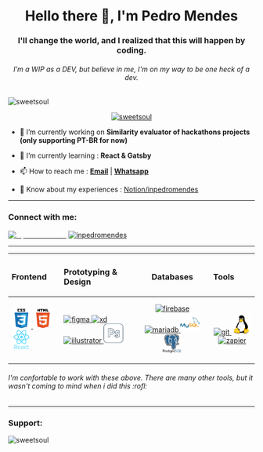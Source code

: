 <h1 align="center">Hello there 👋, I'm Pedro Mendes</h1>
<h3 align="center">I'll change the world, and I realized that this will happen by coding.</h3>
<h6 align="center">I'm a WIP as a DEV, but believe in me, I'm on my way to be one heck of a dev.</h5>

<p align="left"> <img src="https://komarev.com/ghpvc/?username=sweetsoul&label=Profile%20views&color=0e75b6&style=flat" alt="sweetsoul" /> </p>

<p align="center"> <a href="https://github.com/ryo-ma/github-profile-trophy"><img src="https://github-profile-trophy.vercel.app/?username=sweetsoul" alt="sweetsoul" /></a> </p>

- 🔭 I’m currently working on **Similarity evaluator of hackathons projects (only supporting PT-BR for now)**

- 🌱 I’m currently learning : **React & Gatsby**

- 📫 How to reach me : [**Email**](mailto:pedroh.seven@gmail.com) | [**Whatsapp**](https://api.whatsapp.com/send?phone=5522992815580)

- 📄 Know about my experiences : [Notion/inpedromendes](https://www.notion.so/inpedromendes/Web-CV-Pedro-Mendes-EN-30329a593a974f0aa21bda185979edd6)
---

<h3 align="left">Connect with me:</h3>
<p align="left">
<a href="https://linkedin.com/in/inpedromendes" target="blank"><img align="center" src="https://www.flaticon.com/svg/vstatic/svg/174/174857.svg?token=exp=1613062384~hmac=560ce7c74afd3a4e0736f14805343cda" alt="inpedromendes" height="30" width="40" style="fill: #fff;color:#fff"/></a>
<a href="https://instagram.com/inpedromendes" target="blank"><img align="center" src="https://www.flaticon.com/svg/vstatic/svg/1409/1409946.svg?token=exp=1613062355~hmac=09e46b2af78dacaf76743f9a3f2a7499" alt="inpedromendes" height="30" width="40" /></a>
</p>

---

| <h3 align="left">Frontend</h3>  	| <h3 align="left">Prototyping & Design</h3>  	| <h3 align="center">Databases</h3>  	| <h3 align="left">Tools</h3> 	|
|:-----------------------------------------------------------:|:--------------------------------------------------------------:|:-----------------------------------------------------------:|:--------------------------------------------------------------:|
|<p align="left"> <a href="https://www.w3schools.com/css/" target="_blank"> <img src="https://raw.githubusercontent.com/devicons/devicon/master/icons/css3/css3-original-wordmark.svg" alt="css3" width="40" height="40"/> </a> <a href="https://www.w3.org/html/" target="_blank"> <img src="https://raw.githubusercontent.com/devicons/devicon/master/icons/html5/html5-original-wordmark.svg" alt="html5" width="40" height="40"/> </a><a href="https://reactjs.org/" target="_blank"> <img src="https://raw.githubusercontent.com/devicons/devicon/master/icons/react/react-original-wordmark.svg" alt="react" width="40" height="40"/> </a> </p>|<p align="left"> <a href="https://www.figma.com/" target="_blank"> <img src="https://www.vectorlogo.zone/logos/figma/figma-icon.svg" alt="figma" width="40" height="40"/> </a> <a href="https://www.adobe.com/products/xd.html" target="_blank"> <img src="https://cdn.worldvectorlogo.com/logos/adobe-xd.svg" alt="xd" width="40" height="40"/> </a> <a href="https://www.adobe.com/in/products/illustrator.html" target="_blank"> <img src="https://www.vectorlogo.zone/logos/adobe_illustrator/adobe_illustrator-icon.svg" alt="illustrator" width="40" height="40"/> </a> <a href="https://www.photoshop.com/en" target="_blank"> <img src="https://raw.githubusercontent.com/devicons/devicon/master/icons/photoshop/photoshop-line.svg" alt="photoshop" width="40" height="40"/> </a> </p>|<p align="center"> <a href="https://firebase.google.com/" target="_blank"> <img src="https://www.vectorlogo.zone/logos/firebase/firebase-icon.svg" alt="firebase" width="40" height="40"/> </a> <a href="https://mariadb.org/" target="_blank"> <img src="https://www.vectorlogo.zone/logos/mariadb/mariadb-icon.svg" alt="mariadb" width="40" height="40"/> </a>  <a href="https://www.mysql.com/" target="_blank"> <img src="https://raw.githubusercontent.com/devicons/devicon/master/icons/mysql/mysql-original-wordmark.svg" alt="mysql" width="40" height="40"/> </a> <a href="https://www.postgresql.org" target="_blank"> <img src="https://raw.githubusercontent.com/devicons/devicon/master/icons/postgresql/postgresql-original-wordmark.svg" alt="postgresql" width="40" height="40"/> </a> </p>|<p align="center"> <a href="https://git-scm.com/" target="_blank"> <img src="https://www.vectorlogo.zone/logos/git-scm/git-scm-icon.svg" alt="git" width="40" height="40"/> </a>   <a href="https://www.linux.org/" target="_blank"> <img src="https://raw.githubusercontent.com/devicons/devicon/master/icons/linux/linux-original.svg" alt="linux" width="40" height="40"/> </a> <a href="https://zapier.com" target="_blank"> <img src="https://www.vectorlogo.zone/logos/zapier/zapier-icon.svg" alt="zapier" width="40" height="40"/> </a> </p>|
<h6> I'm confortable to work with these above. There are many other tools, but it wasn't coming to mind when i did this :rofl: </h6>

---

<h3 align="left">Support:</h3>
<p><a href="https://www.buymeacoffee.com/sweetsoul"> <img align="left" src="https://cdn.buymeacoffee.com/buttons/v2/default-yellow.png" height="50" width="210" alt="sweetsoul" /></a></p><br><br>
